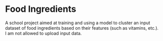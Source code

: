 # Food Ingredients
A school project aimed at training and using a model to cluster an input dataset of food ingredients based on their features (such as vitamins, etc.). I am not allowed to upload input data.
